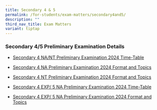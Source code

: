 ```yaml
---
title: Secondary 4 & 5
permalink: /for-students/exam-matters/secondary4and5/
description: ""
third_nav_title: Exam Matters
variant: tiptap
---
```

<h3>Secondary 4/5 Preliminary Examination Details</h3>
<ul data-tight="true" class="tight">
<li>
<p><a href="/files/For Students/Exam Matters/Sec 4 &amp; 5/4N_Preliminary_Exam_Timetable_2024__updated_.pdf" rel="noopener noreferrer nofollow" target="_blank">Secondary 4 NA/NT Preliminary Examination 2024 Time-Table</a>
</p>
</li>
<li>
<p><a href="/files/For Students/Exam Matters/Sec 4 &amp; 5/2_Sec_4_Normal_Academic_Preliminary_Exam_Format_and_Topics_2024.pdf" rel="noopener noreferrer nofollow" target="_blank">Secondary 4 NA Preliminary Examination 2024 Format and Topics</a>
</p>
</li>
<li>
<p><a href="/files/For Students/Exam Matters/Sec 4 &amp; 5/3_Sec_4_Normal_Technical_Preliminary_Exam_Format_and_Topics_2024.pdf" rel="noopener noreferrer nofollow" target="_blank">Secondary 4 NT Preliminary Examination 2024 Format and Topics</a>
</p>
</li>
<li>
<p><a href="/files/For Students/Exam Matters/Sec 4 &amp; 5/4E_5N_Prelims_TT_2024_V4.pdf" rel="noopener noreferrer nofollow" target="_blank">Secondary 4 EXP/ 5 NA Preliminary Examination 2024 Time-Table</a>
</p>
</li>
<li>
<p><a href="/files/For Students/Exam Matters/Sec 4 &amp; 5/5__Sec_4_Express_5_Normal_Academic_Preliminary_Exam_Format_and_Topics_2024.pdf" rel="noopener noreferrer nofollow" target="_blank">Secondary 4 EXP/ 5 NA Preliminary Examination 2024 Format and Topics</a>
</p>
</li>
</ul>
<p></p>